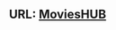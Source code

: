 <html>
  <div align="center">
    <h2>URL: <a href="https://devkr074.github.io/MoviesHUB/">MoviesHUB</a></h2>
  </div>
</html>